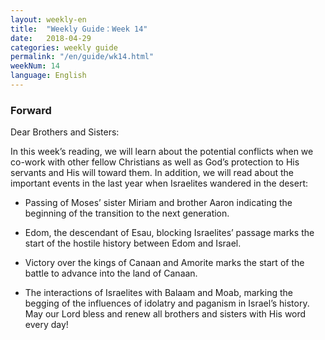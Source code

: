 ```yaml
---
layout: weekly-en
title:  "Weekly Guide：Week 14"
date:   2018-04-29
categories: weekly guide
permalink: "/en/guide/wk14.html"
weekNum: 14
language: English
---
```


<h3>Forward</h3>

Dear Brothers and Sisters:

In this week’s reading, we will learn about the potential conflicts when we co-work with other fellow Christians as well as God’s protection to His servants and His will toward them. In addition, we will read about the important events in the last year when Israelites wandered in the desert:
+ Passing of Moses’ sister Miriam and brother Aaron indicating the beginning of the transition to the next generation.

+ Edom, the descendant of Esau, blocking Israelites’ passage marks the start of the hostile history between Edom and Israel.

+ Victory over the kings of Canaan and Amorite marks the start of the battle to advance into the land of Canaan.

+ The interactions of Israelites with Balaam and Moab, marking the begging of the influences of idolatry and paganism in Israel’s history.
May our Lord bless and renew all brothers and sisters with His word every day!
